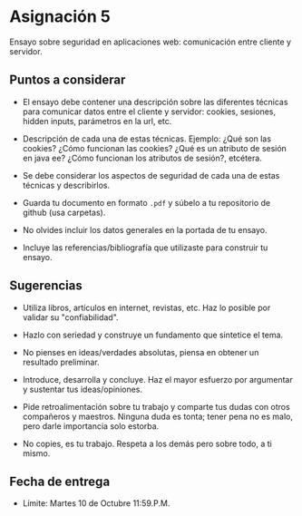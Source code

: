 # Asignación 5

Ensayo sobre seguridad en aplicaciones web: comunicación entre cliente y servidor.

## Puntos a considerar

- El ensayo debe contener una descripción sobre las diferentes técnicas para comunicar datos entre el cliente y servidor: cookies, sesiones, hidden inputs, parámetros en la url, etc.

- Descripción de cada una de estas técnicas. Ejemplo: ¿Qué son las cookies? ¿Cómo funcionan las cookies? ¿Qué es un atributo de sesión en java ee? ¿Cómo funcionan los atributos de sesión?, etcétera.

- Se debe considerar los aspectos de seguridad de cada una de estas técnicas y describirlos.

- Guarda tu documento en formato `.pdf` y súbelo a tu repositorio de github (usa carpetas).

- No olvides incluir los datos generales en la portada de tu ensayo.

- Incluye las referencias/bibliografía que utilizaste para construir tu ensayo.

## Sugerencias

- Utiliza libros, artículos en internet, revistas, etc. Haz lo posible por validar su "confiabilidad".

- Hazlo con seriedad y construye un fundamento que sintetice el tema.

- No pienses en ideas/verdades absolutas, piensa en obtener un resultado preliminar.

- Introduce, desarrolla y concluye.  Haz el mayor esfuerzo por argumentar y sustentar tus ideas/opiniones.

- Pide retroalimentación sobre tu trabajo y comparte tus dudas con otros compañeros y maestros. Ninguna duda es tonta; tener pena no es malo, pero darle importancia solo estorba.

- No copies, es tu trabajo. Respeta a los demás pero sobre todo, a ti mismo.

## Fecha de entrega

- Límite: Martes 10 de Octubre 11:59.P.M.
